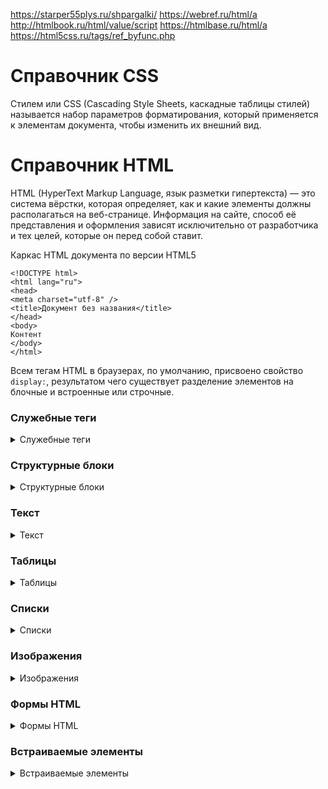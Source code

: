https://starper55plys.ru/shpargalki/
https://webref.ru/html/a
http://htmlbook.ru/html/value/script
https://htmlbase.ru/html/a
https://html5css.ru/tags/ref_byfunc.php


# Справочник CSS
Стилем или CSS (Cascading Style Sheets, каскадные таблицы стилей) называется набор параметров форматирования, который применяется к элементам документа, чтобы изменить их внешний вид.


# Справочник HTML
HTML (HyperText Markup Language, язык разметки гипертекста) — это система вёрстки, которая определяет, как и какие элементы должны располагаться на веб-странице. Информация на сайте, способ её представления и оформления зависят исключительно от разработчика и тех целей, которые он перед собой ставит.

Каркас HTML документа по версии HTML5
```
<!DOCTYPE html>
<html lang="ru">
<head>
<meta charset="utf-8" />
<title>Документ без названия</title>
</head>
<body>
Контент
</body>
</html>
```
Всем тегам HTML в браузерах, по умолчанию, присвоено свойство `display:`, результатом чего существует разделение элементов на блочные и встроенные или строчные.




### Служебные теги
<details> 
  <summary>Служебные теги </summary>

- #### `<!DOCTYPE>`	Определяет тип документа	`none`
- #### `<head></head>`	Контейнер в начале страницы для служебных тегов и подгружаемых функций	`none`
- #### `<title></title>`	Заголовок документа отображаемый во вкладке браузера	`none`
- #### `<meta>`	Метаданные страницы	`none`
- #### `<link>`	Подключает внешние сервисы и таблицы стилей	`none`
- #### `<script></script>`	Подключает скрипты к станице	`none`
- #### `<style></style>`	Подключает глобальные стили к странице	`none`
- #### `<base>`	Базовый URL-адрес — домен	`none`
- #### `<noscript></noscrip>`	Блок не поддерживающий скрипты	`block`
</details>


### Структурные блоки
<details> 
  <summary>Структурные блоки </summary>


- #### `<body></body>`	Тело html документа	`block`
- #### `<main><main>`	Контейнер для всего содержимого страницы	`block`
- #### `<nav></nav>`	Контейнер для навигационного меню	`block`
- #### `<header><header>`	Шапка сайта	`block`
- #### `<article></article>`	Блок основного контента, обычно статья	`block`
- #### `<section></section>`	Часть контента с заголовком	`block`
- #### `<aside></aside>`	Часть контента, имеющая косвенное отношение к основному	`block`
- #### `<footer></footer>`	Подвал страницы	`block`
- #### `<div>`	Применяется для создания блочных контейнеров	`block`
- #### `<span></span>`	Применяется для создания встроенных контейнеров	`block`
- #### `<figure></figure>`	Независимый контейнер. Преимущественно для изображений	`block`
- #### `<figcaption></figcaption>`	Заголовок для figure	`block`
- #### `<details></details>`	Контейнер с дополнительной информацией, который можно свернуть или развернуть	`block`
- #### `<summary></summary>`	Заголовок для details, по которому можно щёлкать, чтоб свернуть или развернуть блок	`block`
</details>


### Текст
<details> 
  <summary>Текст </summary>

- #### `<h1></h1>…<h6></h6>`	Заголовки шесть уровней	`block`
- #### `<p></p>`	Абзац	`block`
- #### `<br>`	Перенос строки	`block`
- #### `<wbr>`	Возможное место разрыва строки	`none`
- #### `<hr>`	Прямая линия	`none`
- #### `<blockquote></blockquote>`	Цитата	`block`
- #### `<q></q>`	Краткая цитата	`inline`
- #### `<cite></cite>`	Источник цитирования	`inline`
- #### `<code></code>`	Фрагмент кода	`inline`
- #### `<pre></pre>`	Неформатированнй код	`block`
- #### `<kbd></kbd>`	Текст моноширным шрифтом	`inline`
- #### `<samp></samp>`	Результат выполнения скрипта	`inline`
- #### `<var></var>`	Выделяет переменные из программ	`inline`
- #### `<del></del>`	Зачёркнутый текст помечается как удалённый	`inline`
- #### `<s></s>`	Зачёркнутый текст	`block`
- #### `<ins><ins>`	Подчёркивает изменения в тексте	`inline`
- #### `<u></u>`	Подчёркнутый текст	`inline`
- #### `<dfn></dfn>`	Выделяет термин курсивом	`inline`
- #### `<em></em>`	Выделяет курсивом важные фрагменты текста	`inline`
- #### `<i></i>`	Выделяет текст курсивом	`inline`
- #### `<strong></strong>`	Выделяет важный текст полужирным	`inline`
- #### `<b></b>`	Выделяет текст полужирным	`inline`
- #### `<mark></mark>`	Выделяет фрагмент текста жёлтым фоном	`inline`
- #### `<small></small>`	Уменьшает размер шрифта	`inline`
- #### `<sub></sub>`	Подстрочное написание H2O	`inline`
- #### `<sup></sup>`	Надстрочное написание R2	`inline`
- #### `<time><time>`	Дата, время выпуска статьи	`inline`
- #### `<abbr></abbr>`	Аббревиатура	`inline`
- #### `<address></address>`	Адрес автора статьи	`inline`
- #### `<bdi></bdi>`	Изолирует текст читаемый справа на лево. Применяется в текстах написанных на двух языках	`inline`
- #### `<bdo></bdo>`	Задаёт направление написания текста	`inline`
- #### `<ruby></ruby>`	Контейнер для Восточно-Азиатских символов	`inline`
- #### `<rp></rp>`	Используется для вывода текста в браузерах, которые не поддерживают тег . В остальных браузерах текст, заключенный в контейнер	`none`
- #### `<rt></rt>`	Расшифровка символов	`block`
</details>


### Таблицы
<details> 
  <summary>Таблицы </summary>

- #### `<table></table>`	Таблица HTML	table
- #### `<tr></tr>`	Строка таблицы	table-row
- #### `<th></th>`	Ячейки заголовков столбцов таблицы	table-cell
- #### `<td></td>`	Ячейки таблицы	table-cell
- #### `<thead></thead>`	Группа верхних строк таблицы. Применяется для общего оформления	table-header-group
- #### `<tfoot></tfoot>`	Группа нижних строк таблицы. Применяется для общего оформления	table-footer-group
- #### `<tbody></tbody>`	Группа строк в середине таблицы. Применяется для общего оформления	table-row-group
- #### `<col>`	Выделяет столбец таблицы	table-column
- #### `<colgroup></colgroup>`	Группирует несколько столбцов таблицы для общего оформления	table-column-group
- #### `<caption></caption>`	Описание таблицы	table-caption
</details>


### Списки
<details> 
  <summary>Списки </summary>

- #### `<ol></ol>`	Упорядоченный нумерованный список	`block`
- #### `<ul></ul>`	Маркированный список	`block`
- #### `<li></li>`	Элемент списка	list-item
- #### `<dl></dl>`	Список с описаниями	`block`
- #### `<dt></dt>`	Строка списка с описаниями	`block`
- #### `<dd></dd>`	Описание строки, списка с описаниями	`block`
</details>


### Изображения
<details> 
  <summary>Изображения </summary>

- #### `<img>`	Изображение html	`inline`
- #### `<>map</map>`	Активные области на карте	`inline`
- #### `<area></area>`	Активная область с гиперссылкой на карте	`inline`
- #### `<canvas></canvas>`	Холст контейнер для динамического отображения изображений созданных с помощью JavaScript	`inline`-`block`
</details>


### Формы HTML
<details> 
  <summary>Формы HTML </summary>

- #### `<form></form>`	Формы HTML	`block`
- #### `<input></input>`	Многофункциональные поля формы	`inline-block`
- #### `<textarea></textarea>`	Многострочное поле формы	`inline-block`
- #### `<label></label>`	Обычно текст формы	`inline`
- #### `<datalist></datalist>`	Создаёт список вариантов, из которых можно сделать выбор.	`none`
- #### `<option></option>`	Опция в раскрывающемся списке	`block`
- #### `<optgroup></optgroup>`	Контейнер с заголовком для группы `<option>`	`block`
- #### `<select></select>`	Контейнер для создания раскрывающегося списка	`inline-block`
- #### `<fieldset></fieldset>`	Группирует связанные элементы формы	`block`
- #### `<legend></legend>`	Заголовок элементов формы, связанных `<fieldset>`	`block`
- #### `<button></button>`	Интерактивная кнопка	`inline-block`
- #### `<keygen></keygen>`	Генератор ключей	`inline-block`
- #### `<progress></progress>`	Отображает процесс выполнения в числовых значениях	`inline-block`
- #### `<meter></meter>`	Используется для отображения числовых значений таких показателей как количество посетителей, величина давления и т.п.	`inline-block`
- #### `<output></output>`	Поле для вывода результатов вычислений	`inline`
</details>


### Встраиваемые элементы
<details> 
  <summary>Встраиваемые элементы </summary>

- #### `<audio></audio>`	Аудио файл	`inline-block`
- #### `<video></video>`	Видео файл	`inline-block`
- #### `<source></source>`	указывает местоположение и тип альтернативных файлов для `<video> и <audio>`	`none`
- #### `<track></track>`	Субтитры	`none`
- #### `<embed></embed>`	Встроенный внешний элемент	`inline-block`
- #### `<object></object>`	Контейнер для встраиваемого внешнего элемента	`inline-block`
- #### `<param>`	Параметры встраиваемого внешнего элемента	`none`
- #### `<iframe></iframe>`	Встроенный фрейм	`block`

    <details> 
      <summary>Описание </summary>
  
        Элемент <iframe> (от англ. inline frame — встроенный фрейм) создаёт встроенный фрейм, который находится внутри обычного документа, он позволяет загружать в область заданных размеров любые другие независимые документы.

        <iframe> является контейнером, содержание которого игнорируется браузерами, не поддерживающими данный элемент. Для таких браузеров можно указать альтернативный текст, который увидят пользователи. Он должен располагаться между тегами <iframe> и </iframe>.

    </details>
  
    <details> 
      <summary>Синтаксис </summary>
  
        <iframe>...</iframe>
    </details>
  
    <details> 
      <summary>Атрибуты </summary>
  
  - `align` - Определяет, как фрейм будет выравниваться по краю, а также способ обтекания его текстом. 
  - `allowfullscreen` - Разрешает для фрейма полноэкранный режим.
  - `frameborder` - Устанавливает, отображать границу вокруг фрейма или нет. 
  - `height` - Высота фрейма.
  - `hspace` - Горизонтальный отступ от фрейма до окружающего контента. 
  - `marginheight` - Отступ сверху и снизу от содержания до границы фрейма. 
  - `marginwidth` - Отступ слева и справа от содержимого до границы фрейма. 
  - `name` - Имя фрейма.
  - `sandbox` - Позволяет задать ряд ограничений на контент загружаемый во фрейме. 
  - `scrolling` - Способ отображения полосы прокрутки во фрейме.
  - `seamless` - Определяет, что содержимое фрейма должно отображаться так, словно оно является частью документа. 
  - `src` - Путь к файлу, содержимое которого будет загружаться во фрейм.
  - `srcdoc` - Хранит содержимое фрейма непосредственно в атрибуте. 
  - `vspace` - Вертикальный отступ от фрейма до окружающего контента. 
  - `width` - Ширина фрейма.

    </details>
    
    <details> 
      <summary>Примеры </summary>
    
        <!DOCTYPE HTML>
        <html>
         <head>
          <meta charset="utf-8">
          <title>IFRAME</title>
         </head>
         <body>  
         <iframe src="page/banner.html" width="468" height="60" align="left">
            Ваш браузер не поддерживает встроенные фреймы!
         </iframe>
         </body>
        </html>
    </details>
  
  
  
### Ссылка
- #### `<a></a>`	Гипер ссылка		`inline`
    <details> 
      <summary>Описание </summary>
  
        Элемент <a> (от англ. anchor — якорь) является одним из важных в HTML и предназначен для создания ссылок. 
        Для этого необходимо сообщить браузеру, что является ссылкой, а также указать адрес документа, на который 
        следует сделать ссылку. В качестве значения атрибута href используется адрес документа, на который происходит 
        переход. Адрес ссылки может быть абсолютным и относительным. Абсолютные адреса работают везде и всюду 
        независимо от имени сайта или веб-страницы, где прописана ссылка. Относительные ссылки, как следует из 
        их названия, построены относительно текущего документа или корня сайта.
    </details>

    <details> 
      <summary>Синтаксис </summary>
  
        <a href="<адрес>">...</a>
    </details>
  
    <details> 
      <summary>Атрибуты </summary>
  
  - `coords` - Устанавливает координаты активной области. 
  - `download` - Предлагает скачать указанный по ссылке файл. 
  - `href` - Задаёт адрес документа, на который следует перейти.
  - `hreflang` - Идентифицирует язык текста по ссылке.
  - `name` - Устанавливает имя якоря внутри документа. 
  - `rel` - Отношения между ссылаемым и текущим документами.
  - `rev` - Отношения между текущим и ссылаемым документами. 
  - `shape` - Задаёт форму активной области ссылки для изображений. 
  - `target` - Имя окна или фрейма, куда браузер будет загружать документ.
  - `type` - Указывает MIME-тип документа, на который ведёт ссылка.
  
          Также для этого элемента доступны универсальные атрибуты и события.
    </details>
    <details> 
      <summary>Примеры </summary>
    
        <!DOCTYPE HTML>
        <html>
         <head>
           <meta charset="utf-8">
          <title>А</title>
         </head>
         <body>
          <p><a href="image/xxx.jpg">Посмотрите на мою фотографию!</a></p>
          <p><a href="page/tip.html">Как сделать такое же фото?</a></p> 
        </body>
        </html>
    </details>
  </details>